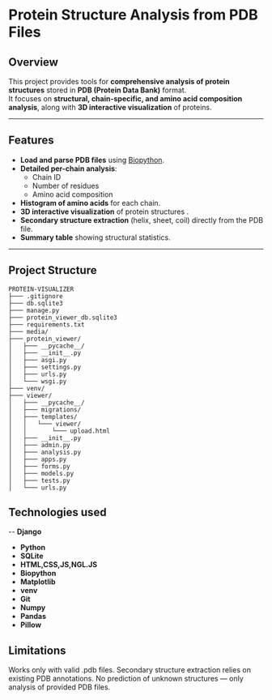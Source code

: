 # Protein Structure Analysis from PDB Files

##  Overview
This project provides tools for **comprehensive analysis of protein structures** stored in **PDB (Protein Data Bank)** format.  
It focuses on **structural, chain-specific, and amino acid composition analysis**, along with **3D interactive visualization** of proteins.


---

## Features
- **Load and parse PDB files** using [Biopython](https://biopython.org/).
- **Detailed per-chain analysis**:
  - Chain ID
  - Number of residues
  - Amino acid composition
- **Histogram of amino acids** for each chain.
- **3D interactive visualization** of protein structures .
- **Secondary structure extraction** (helix, sheet, coil) directly from the PDB file.
- **Summary table** showing structural statistics.

---

 ## Project Structure
```
PROTEIN-VISUALIZER
├─── .gitignore
├─── db.sqlite3
├─── manage.py
├─── protein_viewer_db.sqlite3
├─── requirements.txt
├─── media/
├─── protein_viewer/
│   ├─── __pycache__/
│   ├─── __init__.py
│   ├─── asgi.py
│   ├─── settings.py
│   ├─── urls.py
│   └─── wsgi.py
├─── venv/
├─── viewer/
│   ├─── __pycache__/
│   ├─── migrations/
│   ├─── templates/
│   │   └─── viewer/
│   │       └─── upload.html
│   ├─── __init__.py
│   ├─── admin.py
│   ├─── analysis.py
│   ├─── apps.py
│   ├─── forms.py
│   ├─── models.py
│   ├─── tests.py
│   └─── urls.py
```
## Technologies used
-- **Django**
- **Python**
- **SQLite**
- **HTML,CSS,JS,NGL.JS** 
- **Biopython**
- **Matplotlib**
- **venv**
- **Git**
- **Numpy**
- **Pandas**
- **Pillow**

## Limitations
Works only with valid .pdb files.
Secondary structure extraction relies on existing PDB annotations.
No prediction of unknown structures — only analysis of provided PDB files.



